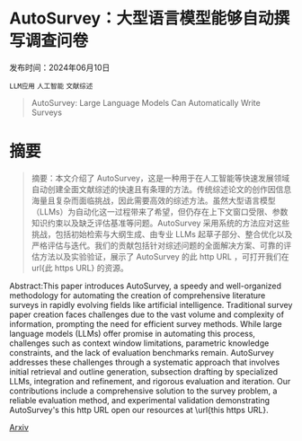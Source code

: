 # AutoSurvey：大型语言模型能够自动撰写调查问卷

发布时间：2024年06月10日

`LLM应用` `人工智能` `文献综述`

> AutoSurvey: Large Language Models Can Automatically Write Surveys

# 摘要

> 摘要：本文介绍了 AutoSurvey，这是一种用于在人工智能等快速发展领域自动创建全面文献综述的快速且有条理的方法。传统综述论文的创作因信息海量且复杂而面临挑战，因此需要高效的综述方法。虽然大型语言模型（LLMs）为自动化这一过程带来了希望，但仍存在上下文窗口受限、参数知识约束以及缺乏评估基准等问题。AutoSurvey 采用系统的方法应对这些挑战，包括初始检索与大纲生成、由专业 LLMs 起草子部分、整合优化以及严格评估与迭代。我们的贡献包括针对综述问题的全面解决方案、可靠的评估方法以及实验验证，展示了 AutoSurvey 的此 http URL ，可打开我们在 url{此 https URL} 的资源。

> 
Abstract:This paper introduces AutoSurvey, a speedy and well-organized methodology for automating the creation of comprehensive literature surveys in rapidly evolving fields like artificial intelligence. Traditional survey paper creation faces challenges due to the vast volume and complexity of information, prompting the need for efficient survey methods. While large language models (LLMs) offer promise in automating this process, challenges such as context window limitations, parametric knowledge constraints, and the lack of evaluation benchmarks remain. AutoSurvey addresses these challenges through a systematic approach that involves initial retrieval and outline generation, subsection drafting by specialized LLMs, integration and refinement, and rigorous evaluation and iteration. Our contributions include a comprehensive solution to the survey problem, a reliable evaluation method, and experimental validation demonstrating AutoSurvey's this http URL open our resources at \url{this https URL}.
    

[Arxiv](https://arxiv.org/pdf/2406.10252)